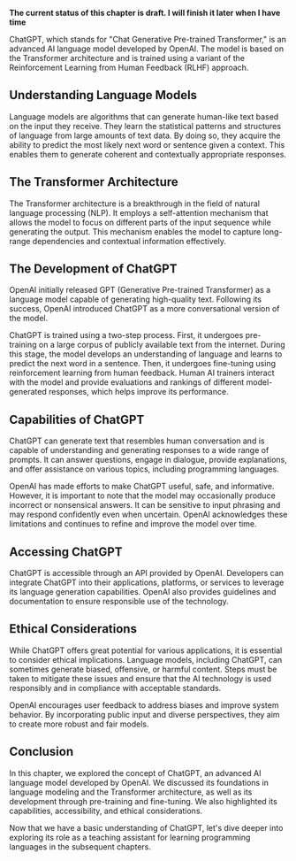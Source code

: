 **The current status of this chapter is draft. I will finish it later when I have time**

ChatGPT, which stands for "Chat Generative Pre-trained Transformer," is an advanced AI language model developed by OpenAI. The model is based on the Transformer architecture and is trained using a variant of the Reinforcement Learning from Human Feedback (RLHF) approach.

**Understanding Language Models**
---------------------------------

Language models are algorithms that can generate human-like text based on the input they receive. They learn the statistical patterns and structures of language from large amounts of text data. By doing so, they acquire the ability to predict the most likely next word or sentence given a context. This enables them to generate coherent and contextually appropriate responses.

**The Transformer Architecture**
--------------------------------

The Transformer architecture is a breakthrough in the field of natural language processing (NLP). It employs a self-attention mechanism that allows the model to focus on different parts of the input sequence while generating the output. This mechanism enables the model to capture long-range dependencies and contextual information effectively.

**The Development of ChatGPT**
------------------------------

OpenAI initially released GPT (Generative Pre-trained Transformer) as a language model capable of generating high-quality text. Following its success, OpenAI introduced ChatGPT as a more conversational version of the model.

ChatGPT is trained using a two-step process. First, it undergoes pre-training on a large corpus of publicly available text from the internet. During this stage, the model develops an understanding of language and learns to predict the next word in a sentence. Then, it undergoes fine-tuning using reinforcement learning from human feedback. Human AI trainers interact with the model and provide evaluations and rankings of different model-generated responses, which helps improve its performance.

**Capabilities of ChatGPT**
---------------------------

ChatGPT can generate text that resembles human conversation and is capable of understanding and generating responses to a wide range of prompts. It can answer questions, engage in dialogue, provide explanations, and offer assistance on various topics, including programming languages.

OpenAI has made efforts to make ChatGPT useful, safe, and informative. However, it is important to note that the model may occasionally produce incorrect or nonsensical answers. It can be sensitive to input phrasing and may respond confidently even when uncertain. OpenAI acknowledges these limitations and continues to refine and improve the model over time.

**Accessing ChatGPT**
---------------------

ChatGPT is accessible through an API provided by OpenAI. Developers can integrate ChatGPT into their applications, platforms, or services to leverage its language generation capabilities. OpenAI also provides guidelines and documentation to ensure responsible use of the technology.

**Ethical Considerations**
--------------------------

While ChatGPT offers great potential for various applications, it is essential to consider ethical implications. Language models, including ChatGPT, can sometimes generate biased, offensive, or harmful content. Steps must be taken to mitigate these issues and ensure that the AI technology is used responsibly and in compliance with acceptable standards.

OpenAI encourages user feedback to address biases and improve system behavior. By incorporating public input and diverse perspectives, they aim to create more robust and fair models.

**Conclusion**
--------------

In this chapter, we explored the concept of ChatGPT, an advanced AI language model developed by OpenAI. We discussed its foundations in language modeling and the Transformer architecture, as well as its development through pre-training and fine-tuning. We also highlighted its capabilities, accessibility, and ethical considerations.

Now that we have a basic understanding of ChatGPT, let's dive deeper into exploring its role as a teaching assistant for learning programming languages in the subsequent chapters.
